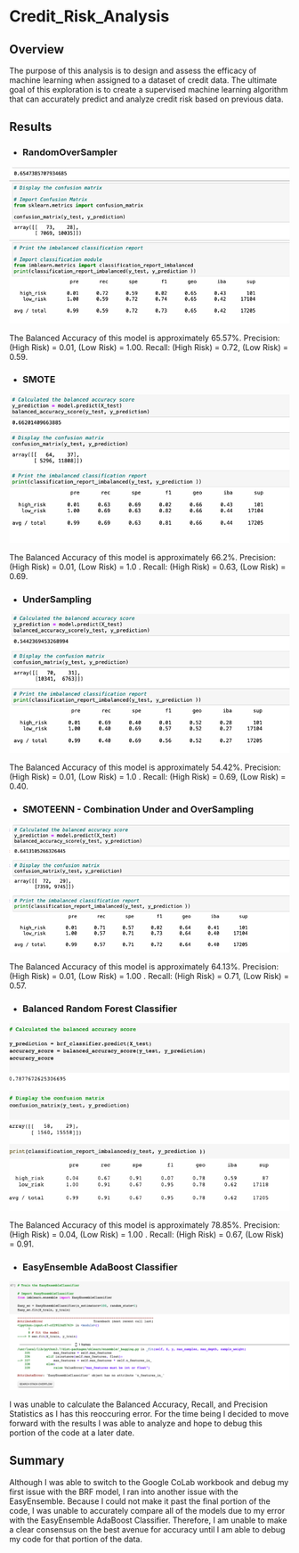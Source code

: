 # Credit_Risk_Analysis

## Overview
The purpose of this analysis is to design and assess the efficacy of machine learning when assigned to a dataset of credit data. The ultimate goal of this exploration is to create a supervised machine learning algorithm that can accurately predict and analyze credit risk based on previous data.

## Results

* ### RandomOverSampler
![RandomOverSampler Results](/Resources/RandomOverSampling.png)

The Balanced Accuracy of this model is approximately 65.57%. Precision: (High Risk) = 0.01, (Low Risk) = 1.00. Recall: (High Risk) = 0.72, (Low Risk) = 0.59. 


* ### SMOTE
![SMOTE Oversampling Results](/Resources/SMOTEOverSampling.png)

The Balanced Accuracy of this model is approximately 66.2%. Precision: (High Risk) = 0.01, (Low Risk) = 1.0 . Recall: (High Risk) = 0.63, (Low Risk) = 0.69.  


* ### UnderSampling
![Undersampling Results](/Resources/UnderSampling.png)

The Balanced Accuracy of this model is approximately 54.42%. Precision: (High Risk) = 0.01, (Low Risk) = 1.0 . Recall: (High Risk) = 0.69, (Low Risk) = 0.40.  

* ### SMOTEENN - Combination Under and OverSampling
![SMOTEENN Results](/Resources/SMOTEENN.png)

The Balanced Accuracy of this model is approximately 64.13%. Precision: (High Risk) = 0.01, (Low Risk) = 1.00 . Recall: (High Risk) = 0.71, (Low Risk) = 0.57.  


* ### Balanced Random Forest Classifier
![Balanced Random Forest Classifier Results](/Resources/BalancedRandomForest.png)

The Balanced Accuracy of this model is approximately 78.85%. Precision: (High Risk) = 0.04, (Low Risk) = 1.00 . Recall: (High Risk) = 0.67, (Low Risk) = 0.91.  

* ### EasyEnsemble AdaBoost Classifier
![EasyEnsemble Error](/Resources/EasyEnsembleError.png)

I was unable to calculate the Balanced Accuracy, Recall, and Precision Statistics as I has this reoccuring error. For the time being I decided to move forward with the results I was able to analyze and hope to debug this portion of the code at a later date. 

## Summary
Although I was able to switch to the Google CoLab workbook and debug my first issue with the BRF model, I ran into another issue with the EasyEnsemble. Because I could not make it past the final portion of the code, I was unable to accurately compare all of the models due to my error with the EasyEnsemble AdaBoost Classifier. Therefore, I am unable to make a clear consensus on the best avenue for accuracy until I am able to debug my code for that portion of the data. 
